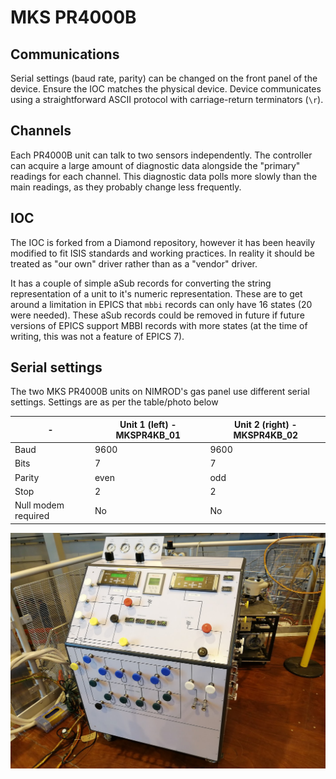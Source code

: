 # MKS PR4000B

## Communications

Serial settings (baud rate, parity) can be changed on the front panel of the device. Ensure the IOC matches the physical device. Device communicates using a straightforward ASCII protocol with carriage-return terminators (`\r`).

## Channels

Each PR4000B unit can talk to two sensors independently. The controller can acquire a large amount of diagnostic data alongside the "primary" readings for each channel. This diagnostic data polls more slowly than the main readings, as they probably change less frequently.

## IOC

The IOC is forked from a Diamond repository, however it has been heavily modified to fit ISIS standards and working practices. In reality it should be treated as "our own" driver rather than as a "vendor" driver.

It has a couple of simple aSub records for converting the string representation of a unit to it's numeric representation. These are to get around a limitation in EPICS that `mbbi` records can only have 16 states (20 were needed). These aSub records could be removed in future if future versions of EPICS support MBBI records with more states (at the time of writing, this was not a feature of EPICS 7).

## Serial settings

The two MKS PR4000B units on NIMROD's gas panel use different serial settings. Settings are as per the table/photo below

| - | Unit 1 (left) - MKSPR4KB_01 | Unit 2 (right) - MKSPR4KB_02 |
| --- | --- | --- |
| Baud | 9600 | 9600 |
| Bits | 7 | 7 |
| Parity | even | odd |
| Stop | 2 | 2 |
| Null modem required | No | No |

![](nimrod_gas_panel.png)